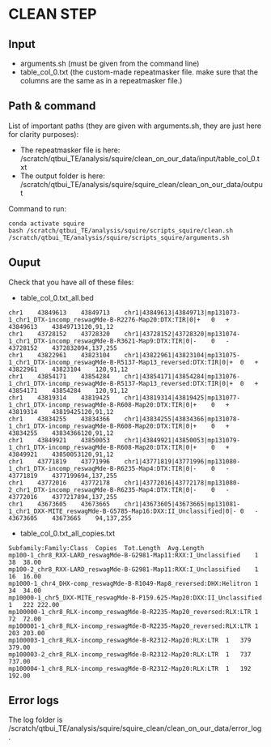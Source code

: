 # CLEAN STEP

## Input

- arguments.sh (must be given from the command line)
- table_col_0.txt (the custom-made repeatmasker file. make sure that the columns are the same as in a repeatmasker file.)


##  Path & command

List of important paths (they are given with arguments.sh, they are just here for clarity purposes):
- The repeatmasker file is here:	/scratch/qtbui_TE/analysis/squire/clean_on_our_data/input/table_col_0.txt
- The output folder is here: 		/scratch/qtbui_TE/analysis/squire/squire_clean/clean_on_our_data/output

Command to run:
```
conda activate squire
bash /scratch/qtbui_TE/analysis/squire/scripts_squire/clean.sh  /scratch/qtbui_TE/analysis/squire/scripts_squire/arguments.sh
```

## Ouput


Check that you have all of these files:
- table_col_0.txt_all.bed
```
chr1	43849613	43849713	chr1|43849613|43849713|mp131073-1_chr1_DTX-incomp_reswagMde-B-R2276-Map20:DTX:TIR|0|+	0	+	43849613	43849713120,91,12
chr1	43728152	43728320	chr1|43728152|43728320|mp131074-1_chr1_DTX-incomp_reswagMde-B-R3621-Map9:DTX:TIR|0|-	0	-	43728152	4372832094,137,255
chr1	43822961	43823104	chr1|43822961|43823104|mp131075-1_chr1_DTX-incomp_reswagMde-B-R5137-Map13_reversed:DTX:TIR|0|+	0	+	43822961	43823104	120,91,12
chr1	43854171	43854284	chr1|43854171|43854284|mp131076-1_chr1_DTX-incomp_reswagMde-B-R5137-Map13_reversed:DTX:TIR|0|+	0	+	43854171	43854284	120,91,12
chr1	43819314	43819425	chr1|43819314|43819425|mp131077-1_chr1_DTX-incomp_reswagMde-B-R608-Map20:DTX:TIR|0|+	0	+	43819314	43819425120,91,12
chr1	43834255	43834366	chr1|43834255|43834366|mp131078-1_chr1_DTX-incomp_reswagMde-B-R608-Map20:DTX:TIR|0|+	0	+	43834255	43834366120,91,12
chr1	43849921	43850053	chr1|43849921|43850053|mp131079-1_chr1_DTX-incomp_reswagMde-B-R608-Map20:DTX:TIR|0|+	0	+	43849921	43850053120,91,12
chr1	43771819	43771996	chr1|43771819|43771996|mp131080-1_chr1_DTX-incomp_reswagMde-B-R6235-Map4:DTX:TIR|0|-	0	-	43771819	4377199694,137,255
chr1	43772016	43772178	chr1|43772016|43772178|mp131080-2_chr1_DTX-incomp_reswagMde-B-R6235-Map4:DTX:TIR|0|-	0	-	43772016	4377217894,137,255
chr1	43673605	43673665	chr1|43673605|43673665|mp131081-1_chr1_DXX-MITE_reswagMde-B-G5785-Map16:DXX:II_Unclassified|0|-	0	-	43673605	43673665	94,137,255
```

- table_col_0.txt_all_copies.txt
```
Subfamily:Family:Class	Copies	Tot.Length	Avg.Length
mp100-1_chr8_RXX-LARD_reswagMde-B-G2981-Map11:RXX:I_Unclassified	1	38	38.00
mp100-2_chr8_RXX-LARD_reswagMde-B-G2981-Map11:RXX:I_Unclassified	1	16	16.00
mp1000-1_chr4_DHX-comp_reswagMde-B-R1049-Map8_reversed:DHX:Helitron	1	34	34.00
mp10000-1_chr5_DXX-MITE_reswagMde-B-P159.625-Map20:DXX:II_Unclassified	1	222	222.00
mp100000-1_chr8_RLX-incomp_reswagMde-B-R2235-Map20_reversed:RLX:LTR	1	72	72.00
mp100001-1_chr8_RLX-incomp_reswagMde-B-R2235-Map20_reversed:RLX:LTR	1	203	203.00
mp100003-1_chr8_RLX-incomp_reswagMde-B-R2312-Map20:RLX:LTR	1	379	379.00
mp100003-2_chr8_RLX-incomp_reswagMde-B-R2312-Map20:RLX:LTR	1	737	737.00
mp100004-1_chr8_RLX-incomp_reswagMde-B-R2312-Map20:RLX:LTR	1	192	192.00
```

## Error logs
The log folder is /scratch/qtbui_TE/analysis/squire/squire_clean/clean_on_our_data/error_log.



